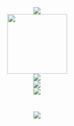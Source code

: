 <div align="center"> <img src="[https://metrics.lecoq.io/sun0225SUN?template=classic&config.timezone=Asia%2FShanghai](https://metrics.lecoq.io/hgbe02?template=classic&isocalendar=1&languages=1&followup=1&people=1&repositories=1&achievements=1&notable=1&gists=1&lines=1&discussions=1&base=header%2C%20activity%2C%20community%2C%20repositories%2C%20metadata&base.indepth=false&base.hireable=false&base.skip=false&repositories.batch=100&repositories.forks=false&repositories.affiliations=owner&isocalendar=false&isocalendar.duration=half-year&languages=false&languages.limit=8&languages.threshold=0%25&languages.other=false&languages.colors=github&languages.sections=most-used&languages.indepth=false&languages.analysis.timeout=15&languages.analysis.timeout.repositories=7.5&languages.categories=markup%2C%20programming&languages.recent.categories=markup%2C%20programming&languages.recent.load=300&languages.recent.days=14&lines=false&lines.sections=base&lines.repositories.limit=4&lines.history.limit=1&lines.delay=0&followup=false&followup.sections=repositories&followup.indepth=false&followup.archived=true&people=false&people.limit=24&people.identicons=false&people.identicons.hide=false&people.size=28&people.types=followers%2C%20following&people.shuffle=false&repositories=false&repositories.pinned=0&repositories.starred=0&repositories.random=0&repositories.order=featured%2C%20pinned%2C%20starred%2C%20random&discussions=false&discussions.categories=true&discussions.categories.limit=0&achievements=false&achievements.threshold=C&achievements.secrets=true&achievements.display=detailed&achievements.limit=0&notable=false&notable.from=organization&notable.repositories=false&notable.indepth=false&notable.types=commit&notable.self=false&gists=false&config.timezone=Asia%2FShanghai)"> </div>
<div align="center"> <img height="137px" src="https://github-readme-stats.vercel.app/api?username=hgbe02&show_icons=true&theme=flag-india" /> </div>
<div align="center"> <img src="https://visitor-badge.glitch.me/badge?page_id=hgbe02" /> </div>
<div align="center"> <img src="https://activity-graph.herokuapp.com/graph?username=hgbe02&theme=xcode" /> </div>
<div align="center"> <img src="https://github-readme-streak-stats.herokuapp.com/?user=hgbe02" /> </div>
<h1 align="center"> <a href="https://sunguoqi.com/"> <img src="https://readme-typing-svg.herokuapp.com/?lines=console.log(%22Hello%2C%20World!%22);每天都要开心！&center=true&size=27"> </a> </h1>
